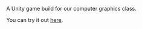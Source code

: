 A Unity game build for our computer graphics class.

You can try it out [here](https://github.com/omznc/SpaceFight/releases/tag/1.0).
